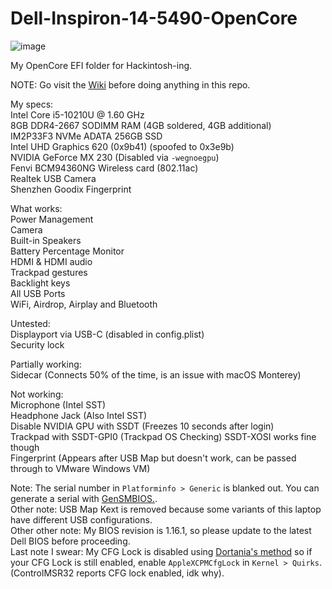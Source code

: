 # Dell-Inspiron-14-5490-OpenCore

![image](https://user-images.githubusercontent.com/79068208/156099352-be17a6a1-64d3-428c-a4fd-ca65de19719e.png)


My OpenCore EFI folder for Hackintosh-ing.

NOTE: Go visit the [Wiki](https://github.com/TheNewEraBrad/Dell-Inspiron-14-5490-OpenCore/wiki) before doing anything in this repo.

My specs:  
Intel Core i5-10210U @ 1.60 GHz  
8GB DDR4-2667 SODIMM RAM (4GB soldered, 4GB additional)  
IM2P33F3 NVMe ADATA 256GB SSD  
Intel UHD Graphics 620 (0x9b41) (spoofed to 0x3e9b)  
NVIDIA GeForce MX 230 (Disabled via `-wegnoegpu`)  
Fenvi BCM94360NG Wireless card (802.11ac)  
Realtek USB Camera  
Shenzhen Goodix Fingerprint  

What works:  
Power Management  
Camera  
Built-in Speakers  
Battery Percentage Monitor  
HDMI & HDMI audio  
Trackpad gestures  
Backlight keys  
All USB Ports  
WiFi, Airdrop, Airplay and Bluetooth  

Untested:  
Displayport via USB-C (disabled in config.plist)  
Security lock  

Partially working:  
Sidecar (Connects 50% of the time, is an issue with macOS Monterey)  

Not working:  
Microphone (Intel SST)  
Headphone Jack (Also Intel SST)  
Disable NVIDIA GPU with SSDT (Freezes 10 seconds after login)  
Trackpad with SSDT-GPI0 (Trackpad OS Checking) SSDT-XOSI works fine though  
Fingerprint (Appears after USB Map but doesn't work, can be passed through to VMware Windows VM)  

Note: The serial number in `Platforminfo > Generic` is blanked out. You can generate a serial with [GenSMBIOS.](https://github.com/corpnewt/GenSMBIOS).  
Other note: USB Map Kext is removed because some variants of this laptop have different USB configurations.  
Other other note: My BIOS revision is 1.16.1, so please update to the latest Dell BIOS before proceeding.  
Last note I swear: My CFG Lock is disabled using [Dortania's method](https://dortania.github.io/OpenCore-Post-Install/misc/msr-lock.html) so if your CFG Lock is still enabled, enable `AppleXCPMCfgLock` in `Kernel > Quirks`. (ControlMSR32 reports CFG lock enabled, idk why).  
